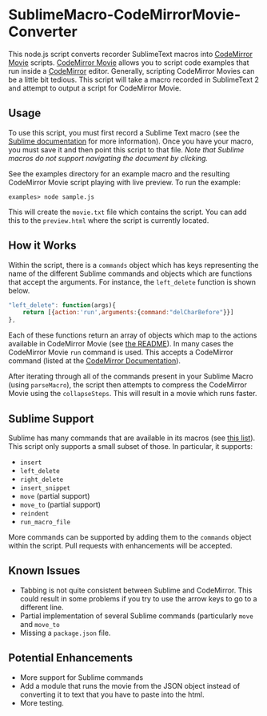 SublimeMacro-CodeMirrorMovie-Converter
======================================

This node.js script converts recorder SublimeText macros into [CodeMirror Movie](https://github.com/sergeche/codemirror-movie) scripts. [CodeMirror Movie](https://github.com/sergeche/codemirror-movie) allows you to script code examples that run inside a [CodeMirror](http://codemirror.net/) editor. Generally, scripting CodeMirror Movies can be a little bit tedious. This script will take a macro recorded in SublimeText 2 and attempt to output a script for CodeMirror Movie.

## Usage
To use this script, you must first record a Sublime Text macro (see the [Sublime documentation](http://docs.sublimetext.info/en/latest/extensibility/macros.html) for more information). Once you have your macro, you must save it and then point this script to that file. *Note that Sublime macros do not support navigating the document by clicking.*

See the examples directory for an example macro and the resulting CodeMirror Movie script playing with live preview. To run the example:
```
examples> node sample.js
```
This will create the `movie.txt` file which contains the script. You can add this to the `preview.html` where the script is currently located.

## How it Works
Within the script, there is a `commands` object which has keys representing the name of the different Sublime commands and objects which are functions that accept the arguments. For instance, the `left_delete` function is shown below.
```javascript
"left_delete": function(args){
	return [{action:'run',arguments:{command:"delCharBefore"}}]
},
```
Each of these functions return an array of objects which map to the actions available in CodeMirror Movie (see [the README](https://github.com/sergeche/codemirror-movie/#movie-commands)). In many cases the CodeMirror Movie `run` command is used. This accepts a CodeMirror command (listed at the [CodeMirror Documentation](http://codemirror.net/doc/manual.html#commands)).

After iterating through all of the commands present in your Sublime Macro (using `parseMacro`), the script then attempts to compress the CodeMirror Movie using the `collapseSteps`. This will result in a movie which runs faster.

## Sublime Support
Sublime has many commands that are available in its macros (see [this list](http://sublime-text-unofficial-documentation.readthedocs.org/en/latest/reference/commands.html#cmd-list)). This script only supports a small subset of those. In particular, it supports:
* `insert`
* `left_delete`
* `right_delete`
* `insert_snippet`
* `move` (partial support)
* `move_to` (partial support)
* `reindent`
* `run_macro_file`

More commands can be supported by adding them to the `commands` object within the script. Pull requests with enhancements will be accepted.

## Known Issues
* Tabbing is not quite consistent between Sublime and CodeMirror. This could result in some problems if you try to use the arrow keys to go to a different line.
* Partial implementation of several Sublime commands (particularly `move` and `move_to`
* Missing a `package.json` file.

## Potential Enhancements
* More support for Sublime commands
* Add a module that runs the movie from the JSON object instead of converting it to text that you have to paste into the html.
* More testing.
